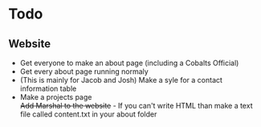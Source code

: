 # Todo  
   ## Website  
       
   - Get everyone to make an about page (including a Cobalts Official)  
   - Get every about page running normaly  
   - (This is mainly for Jacob and Josh) Make a syle for a contact information table  
   - Make a projects page  
   ~~Add Marshal to the website~~
    - If you can't write HTML than make a text file called content.txt in your about folder
